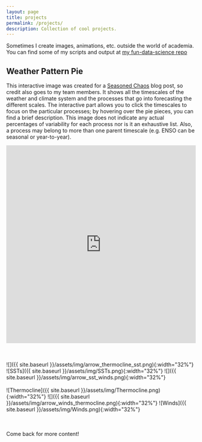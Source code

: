```yaml
---
layout: page
title: projects
permalink: /projects/
description: Collection of cool projects.
---
```


Sometimes I create images, animations, etc. outside the world of academia. You can find some of my scripts and output at [my fun-data-science repo](https://github.com/kelseymalloy/fun-data-science.git)

## Weather Pattern Pie

This interactive image was created for a [Seasoned Chaos](https://seasonedchaos.github.io/) blog post, so credit also goes to my team members. It shows all the timescales of the weather and climate system and the processes that go into forecasting the different scales. The interactive part allows you to click the timescales to focus on the particular processes; by hovering over the pie pieces, you can find a brief description. This image does not indicate any actual percentages of variability for each process nor is it an exhaustive list. Also, a process may belong to more than one parent timescale (e.g. ENSO can be seasonal or year-to-year).

<iframe id="igraph" scrolling="no" style="border:none;" seamless="seamless" src="https://plotly.com/~kelseymalloy/1.embed" height="525" width="100%"></iframe>

<br/><br/>
![]({{ site.baseurl }}/assets/img/arrow_thermocline_sst.png){:width="32%"}
![SSTs]({{ site.baseurl }}/assets/img/SSTs.png){:width="32%"}
![]({{ site.baseurl }}/assets/img/arrow_sst_winds.png){:width="32%"}
<br><br> 
![Thermocline]({{ site.baseurl }}/assets/img/Thermocline.png){:width="32%"}
![]({{ site.baseurl }}/assets/img/arrow_winds_thermocline.png){:width="32%"}
![Winds]({{ site.baseurl }}/assets/img/Winds.png){:width="32%"}

<br/><br/>
Come back for more content!

<div class="img_row">
    <img class="col three left" src="{{ site.baseurl }}/assets/img/scatter.jpg" alt="" title="Scattering rays"/>
</div>


